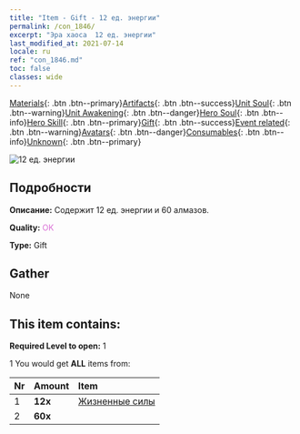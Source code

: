 ```yaml
---
title: "Item - Gift - 12 ед. энергии"
permalink: /con_1846/
excerpt: "Эра хаоса  12 ед. энергии"
last_modified_at: 2021-07-14
locale: ru
ref: "con_1846.md"
toc: false
classes: wide
---
```

 [Materials](/ItemsRU/){: .btn .btn--primary}[Artifacts](/ItemsRU/Artifacts/){: .btn .btn--success}[Unit Soul](/ItemsRU/UnitSoul/){: .btn .btn--warning}[Unit Awakening](/ItemsRU/UnitAwakening/){: .btn .btn--danger}[Hero Soul](/ItemsRU/HeroSoul/){: .btn .btn--info}[Hero Skill](/ItemsRU/HeroSkill/){: .btn .btn--primary}[Gift](/ItemsRU/Gift/){: .btn .btn--success}[Event related](/ItemsRU/Events/){: .btn .btn--warning}[Avatars](/ItemsRU/Avatars/){: .btn .btn--danger}[Consumables](/ItemsRU/Consumables/){: .btn .btn--info}[Unknown](/ItemsRU/Unknown/){: .btn .btn--primary}

 ![12 ед. энергии](/images/t/i_907469.png)

## Подробности
 **Описание:** Содержит 12 ед. энергии и 60 алмазов.

 **Quality:** <span style="color: #DA70D6">OK</span>

 **Type:** Gift

## Gather

  None

## This item contains:

 **Required Level to open:** 1

 1 You would get **ALL** items  from:

  | Nr | Amount |     Item    |
  |:---|:-------|:------------|
  | 1 |  **12x** | [Жизненные силы](/ItemsRU/con_954/) |  | 
  | 2 |  **60x** | <i class="fas fa-gem"/> |  | 
